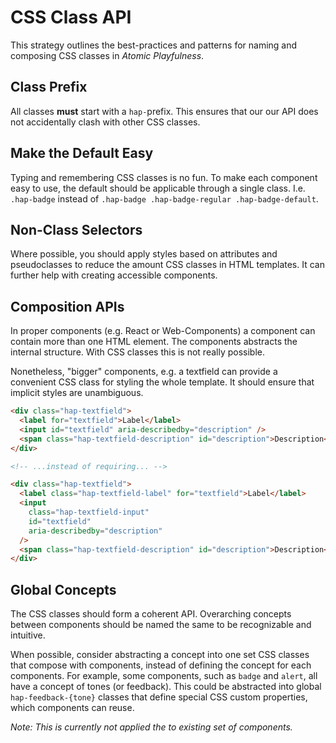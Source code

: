 # CSS Class API

This strategy outlines the best-practices and patterns for naming and composing
CSS classes in _Atomic Playfulness_.

## Class Prefix

All classes **must** start with a `hap-`prefix. This ensures that our our API
does not accidentally clash with other CSS classes.

## Make the Default Easy

Typing and remembering CSS classes is no fun. To make each component easy to
use, the default should be applicable through a single class. I.e. `.hap-badge`
instead of `.hap-badge .hap-badge-regular .hap-badge-default`.

## Non-Class Selectors

Where possible, you should apply styles based on attributes and pseudoclasses to
reduce the amount CSS classes in HTML templates. It can further help with
creating accessible components.

## Composition APIs

In proper components (e.g. React or Web-Components) a component can contain more
than one HTML element. The components abstracts the internal structure. With CSS
classes this is not really possible.

Nonetheless, "bigger" components, e.g. a textfield can provide a convenient CSS
class for styling the whole template. It should ensure that implicit styles are
unambiguous.

```html
<div class="hap-textfield">
  <label for="textfield">Label</label>
  <input id="textfield" aria-describedby="description" />
  <span class="hap-textfield-description" id="description">Description</span>
</div>

<!-- ...instead of requiring... -->

<div class="hap-textfield">
  <label class="hap-textfield-label" for="textfield">Label</label>
  <input
    class="hap-textfield-input"
    id="textfield"
    aria-describedby="description"
  />
  <span class="hap-textfield-description" id="description">Description</span>
</div>
```

## Global Concepts

The CSS classes should form a coherent API. Overarching concepts between
components should be named the same to be recognizable and intuitive.

When possible, consider abstracting a concept into one set CSS classes that
compose with components, instead of defining the concept for each components.
For example, some components, such as `badge` and `alert`, all have a concept of
tones (or feedback). This could be abstracted into global `hap-feedback-{tone}`
classes that define special CSS custom properties, which components can reuse.

_Note: This is currently not applied the to existing set of components._
